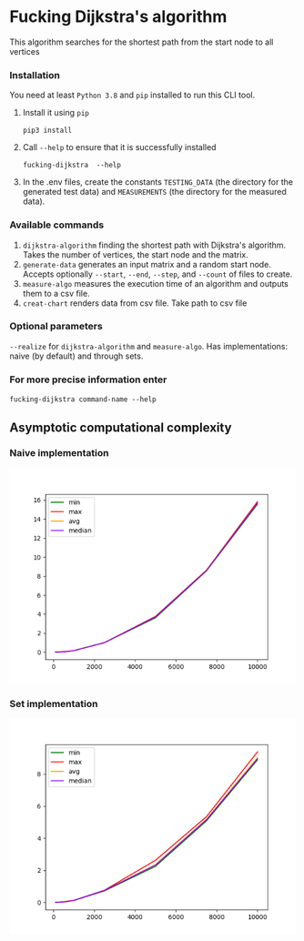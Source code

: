 # Fucking Dijkstra's algorithm

This algorithm searches for the shortest path from the start node to all vertices 

### Installation
You need at least `Python 3.8` and `pip` installed to run this CLI tool.
1. Install it using `pip`
    ```shell
    pip3 install 
    ```
2. Call `--help` to ensure that it is successfully installed
    ```shell
    fucking-dijkstra  --help
    ```
3. In the .env files, create the constants `TESTING_DATA` (the directory for the generated test data) and `MEASUREMENTS` (the directory for the measured data). 

### Available commands

1. `dijkstra-algorithm`
finding the shortest path with Dijkstra's algorithm.
Takes the number of vertices, the start node and the matrix.
2. `generate-data`
generates an input matrix and a random start node. Accepts optionally `--start`, `--end`, `--step`, and `--count` of files to create.
3. `measure-algo`
measures the execution time of an algorithm and outputs them to a csv file.
4. `creat-chart` 
renders data from csv file. Take path to csv file

### Optional parameters
`--realize` for `dijkstra-algorithm` and `measure-algo`. Has implementations: naive (by default) and through sets.

### For more precise information enter 

```
fucking-dijkstra command-name --help
```

## Asymptotic computational complexity

### Naive implementation 
![naiv](dijkstra_algorithm/work_with_data/load_testing_mesurenets/load_testing_naiv_measurements/naiv_graph.png)

### Set implementation
![set](dijkstra_algorithm/work_with_data/load_testing_mesurenets/load_testing_set_measurements/set_graph.png)